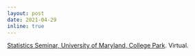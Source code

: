 ```yaml
---
layout: post
date: 2021-04-29
inline: true
---
```


[Statistics Seminar, University of Maryland, College Park](http://www-math.umd.edu/gcal_rss.php?seminar_key=STAT&year=2021&html). Virtual.